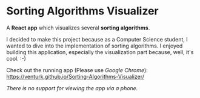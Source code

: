 # Sorting Algorithms Visualizer

A **React app** which visualizes several **sorting algorithms**.

I decided to make this project because as a Computer Science student, I wanted to dive into the implementation of sorting algorithms. I enjoyed building this application, especially the visualization part because, well, it's cool. :-)

Check out the running app (Please use *Google Chrome*):
https://venturk.github.io/Sorting-Algorithms-Visualizer/

*There is no support for viewing the app via a phone.*
